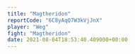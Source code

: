 ```yaml
---
title: "Magtheridon"
reportCode: "6C8yAqQ7W3kVjJnX"
player: "Weg"
fight: "Magtheridon"
date: 2021-08-04T18:53:40.409000+00:00
---
```

